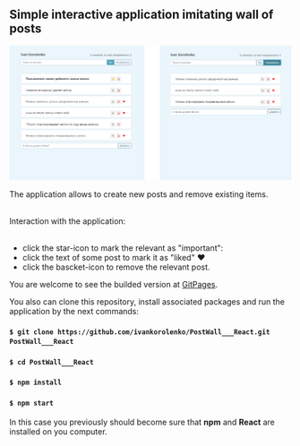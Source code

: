 ## Simple interactive application imitating wall of posts

<img src="./screenshot.png" />

<br />

The application allows to create new posts and remove existing items. <br /><br />

Interaction with the application:<br /><br />
- click the star-icon to mark the relevant as "important":<br />
- click the text of some post to mark it as "liked" &#x2764;&#xfe0f;<br />
- click the bascket-icon to remove the relevant post.

You are welcome to see the builded version at [GitPages](https://ivankorolenko.github.io/PostWall___React/).

You also can clone this repository, install associated packages and run the application by the next commands:

#### `$ git clone https://github.com/ivankorolenko/PostWall___React.git PostWall___React`
#### `$ cd PostWall___React`
#### `$ npm install`
#### `$ npm start`

In this case you previously should become sure that <b>npm</b> and <b>React</b> are installed on you computer.